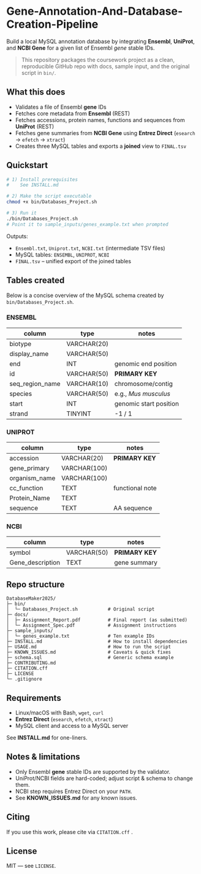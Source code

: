# Gene-Annotation-And-Database-Creation-Pipeline

Build a local MySQL annotation database by integrating **Ensembl**, **UniProt**, and **NCBI Gene** for a given list of Ensembl *gene* stable IDs.

> This repository packages the coursework project as a clean, reproducible GitHub repo with docs, sample input, and the original script in `bin/`.

## What this does

- Validates a file of Ensembl **gene** IDs
- Fetches core metadata from **Ensembl** (REST)
- Fetches accessions, protein names, functions and sequences from **UniProt** (REST)
- Fetches gene summaries from **NCBI Gene** using **Entrez Direct** (`esearch` → `efetch` → `xtract`)
- Creates three MySQL tables and exports a **joined** view to `FINAL.tsv`

## Quickstart

```bash
# 1) Install prerequisites
#    See INSTALL.md

# 2) Make the script executable
chmod +x bin/Databases_Project.sh

# 3) Run it
./bin/Databases_Project.sh
# Point it to sample_inputs/genes_example.txt when prompted
```

Outputs:
- `Ensembl.txt`, `Uniprot.txt`, `NCBI.txt` (intermediate TSV files)
- MySQL tables: `ENSEMBL`, `UNIPROT`, `NCBI`
- `FINAL.tsv` – unified export of the joined tables

## Tables created

Below is a concise overview of the MySQL schema created by `bin/Databases_Project.sh`.

### ENSEMBL
| column          | type        | notes                 |
|-----------------|-------------|-----------------------|
| biotype         | VARCHAR(20) |                       |
| display_name    | VARCHAR(50) |                       |
| end             | INT         | genomic end position  |
| id              | VARCHAR(50) | **PRIMARY KEY**       |
| seq_region_name | VARCHAR(10) | chromosome/contig     |
| species         | VARCHAR(50) | e.g., *Mus musculus*  |
| start           | INT         | genomic start position|
| strand          | TINYINT     | -1 / 1                |

### UNIPROT
| column        | type          | notes           |
|---------------|---------------|-----------------|
| accession     | VARCHAR(20)   | **PRIMARY KEY** |
| gene_primary  | VARCHAR(100)  |                 |
| organism_name | VARCHAR(100)  |                 |
| cc_function   | TEXT          | functional note |
| Protein_Name  | TEXT          |                 |
| sequence      | TEXT          | AA sequence     |

### NCBI
| column           | type         | notes           |
|------------------|--------------|-----------------|
| symbol           | VARCHAR(50)  | **PRIMARY KEY** |
| Gene_description | TEXT         | gene summary    |


## Repo structure

```
DatabaseMaker2025/
├─ bin/
│  └─ Databases_Project.sh           # Original script
├─ docs/
│  ├─ Assignment_Report.pdf          # Final report (as submitted)
│  └─ Assignment_Spec.pdf            # Assignment instructions
├─ sample_inputs/
│  └─ genes_example.txt              # Ten example IDs
├─ INSTALL.md                        # How to install dependencies
├─ USAGE.md                          # How to run the script
├─ KNOWN_ISSUES.md                   # Caveats & quick fixes
├─ schema.sql                        # Generic schema example
├─ CONTRIBUTING.md
├─ CITATION.cff
├─ LICENSE
└─ .gitignore
```

## Requirements

- Linux/macOS with Bash, `wget`, `curl`
- **Entrez Direct** (`esearch`, `efetch`, `xtract`)
- MySQL client and access to a MySQL server

See **INSTALL.md** for one-liners.

## Notes & limitations

- Only Ensembl **gene** stable IDs are supported by the validator.
- UniProt/NCBI fields are hard-coded; adjust script & schema to change them.
- NCBI step requires Entrez Direct on your `PATH`.
- See **KNOWN_ISSUES.md** for any known issues.

## Citing

If you use this work, please cite via `CITATION.cff` .

## License

MIT — see `LICENSE`.
